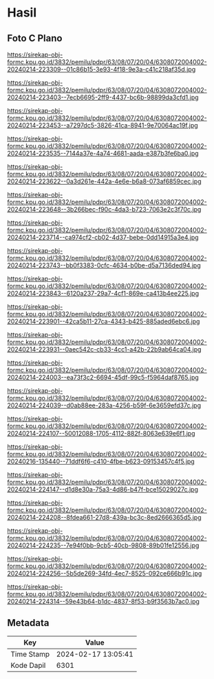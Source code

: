 # Hasil

## Foto C Plano

https://sirekap-obj-formc.kpu.go.id/3832/pemilu/pdpr/63/08/07/20/04/6308072004002-20240214-223309--01c86b15-3e93-4f18-9e3a-c41c218af35d.jpg

https://sirekap-obj-formc.kpu.go.id/3832/pemilu/pdpr/63/08/07/20/04/6308072004002-20240214-223403--7ecb6695-2ff9-4437-bc6b-98899da3cfd1.jpg

https://sirekap-obj-formc.kpu.go.id/3832/pemilu/pdpr/63/08/07/20/04/6308072004002-20240214-223453--a7297dc5-3826-41ca-8941-9e70064ac19f.jpg

https://sirekap-obj-formc.kpu.go.id/3832/pemilu/pdpr/63/08/07/20/04/6308072004002-20240214-223535--7144a37e-4a74-4681-aada-e387b3fe6ba0.jpg

https://sirekap-obj-formc.kpu.go.id/3832/pemilu/pdpr/63/08/07/20/04/6308072004002-20240214-223622--0a3d261e-442a-4e6e-b6a8-073af6859cec.jpg

https://sirekap-obj-formc.kpu.go.id/3832/pemilu/pdpr/63/08/07/20/04/6308072004002-20240214-223648--3b266bec-f90c-4da3-b723-7063e2c3f70c.jpg

https://sirekap-obj-formc.kpu.go.id/3832/pemilu/pdpr/63/08/07/20/04/6308072004002-20240214-223714--ca974cf2-cb02-4d37-bebe-0dd14915a3e4.jpg

https://sirekap-obj-formc.kpu.go.id/3832/pemilu/pdpr/63/08/07/20/04/6308072004002-20240214-223743--bb0f3383-0cfc-4634-b0be-d5a7136ded94.jpg

https://sirekap-obj-formc.kpu.go.id/3832/pemilu/pdpr/63/08/07/20/04/6308072004002-20240214-223843--6120a237-29a7-4cf1-869e-ca413b4ee225.jpg

https://sirekap-obj-formc.kpu.go.id/3832/pemilu/pdpr/63/08/07/20/04/6308072004002-20240214-223901--42ca5b11-27ca-4343-b425-885aded6ebc6.jpg

https://sirekap-obj-formc.kpu.go.id/3832/pemilu/pdpr/63/08/07/20/04/6308072004002-20240214-223931--0aec542c-cb33-4cc1-a42b-22b9ab64ca04.jpg

https://sirekap-obj-formc.kpu.go.id/3832/pemilu/pdpr/63/08/07/20/04/6308072004002-20240214-224003--ea73f3c2-6694-45df-99c5-f5964daf8765.jpg

https://sirekap-obj-formc.kpu.go.id/3832/pemilu/pdpr/63/08/07/20/04/6308072004002-20240214-224039--d0ab88ee-283a-4256-b59f-6e3659efd37c.jpg

https://sirekap-obj-formc.kpu.go.id/3832/pemilu/pdpr/63/08/07/20/04/6308072004002-20240214-224107--50012088-1705-4112-882f-8063e639e6f1.jpg

https://sirekap-obj-formc.kpu.go.id/3832/pemilu/pdpr/63/08/07/20/04/6308072004002-20240216-135440--71ddf6f6-c410-4fbe-b623-09153457c4f5.jpg

https://sirekap-obj-formc.kpu.go.id/3832/pemilu/pdpr/63/08/07/20/04/6308072004002-20240214-224147--d1d8e30a-75a3-4d86-b47f-bce15029027c.jpg

https://sirekap-obj-formc.kpu.go.id/3832/pemilu/pdpr/63/08/07/20/04/6308072004002-20240214-224208--8fdea661-27d8-439a-bc3c-8ed2666365d5.jpg

https://sirekap-obj-formc.kpu.go.id/3832/pemilu/pdpr/63/08/07/20/04/6308072004002-20240214-224235--7e94f0bb-9cb5-40cb-9808-89b01fe12556.jpg

https://sirekap-obj-formc.kpu.go.id/3832/pemilu/pdpr/63/08/07/20/04/6308072004002-20240214-224256--5b5de269-34fd-4ec7-8525-092ce666b91c.jpg

https://sirekap-obj-formc.kpu.go.id/3832/pemilu/pdpr/63/08/07/20/04/6308072004002-20240214-224314--59e43b64-b1dc-4837-8f53-b9f3563b7ac0.jpg


## Metadata

| Key        | Value               |
| ---------- | ------------------- |
| Time Stamp | 2024-02-17 13:05:41 |
| Kode Dapil | 6301                |



